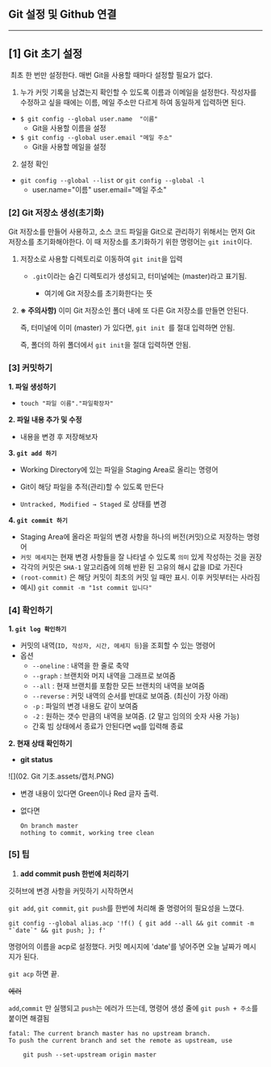 ## Git 설정 및 Github 연결
---



## [1] Git 초기 설정

​	최초 한 번만 설정한다. 매번 Git을 사용할 때마다 설정할 필요가 없다.

1. 누가 커밋 기록을 남겼는지 확인할 수 있도록 이름과 이메일을 설정한다.
   작성자를 수정하고 싶을 때에는 이름, 메일 주소만 다르게 하여 동일하게 입력하면 된다.

- ```$ git config --global user.name  "이름"```
  - Git을 사용할 이름을 설정
- ```$ git config --global user.email "메일 주소"```
  - Git을 사용할 메일을 설정


2. 설정 확인

- ```git config --global --list``` or ```git config --global -l```
  - user.name="이름"
    user.email="메일 주소"




### [2] Git 저장소 생성(초기화)

Git 저장소를 만들어 사용하고, 소스 코드 파일을 Git으로 관리하기 위해서는 먼저 Git 저장소를 초기화해야한다. 이 때 저장소를 초기화하기 위한 명령어는 `git init`이다.

1. 저장소로 사용할 디렉토리로 이동하여 ```git init```을 입력

   - ```.git```이라는 숨긴 디렉토리가 생성되고, 터미널에는 (master)라고 표기됨.

     - 여기에 Git 저장소를 초기화한다는 뜻

       

3. **※ 주의사항)** 이미 Git 저장소인 폴더 내에 또 다른 Git 저장소를 만들면 안된다.

   즉, 터미널에 이미 (master) 가 있다면, ```git init ```를 절대 입력하면 안됨.

   즉, 폴더의 하위 폴더에서 ```git init```을 절대 입력하면 안됨. 
   
   
### [3] 커밋하기

**1. 파일 생성하기**

- ```touch "파일 이름"."파일확장자"```

  

**2. 파일 내용 추가 및 수정**

- 내용을 변경 후 저장해보자

  

**3.  ```git add 하기```**

- Working Directory에 있는 파일을 Staging Area로 올리는 명령어

- Git이 해당 파일을 추적(관리)할 수 있도록 만든다

- `Untracked, Modified → Staged` 로 상태를 변경

  

**4. ```git commit 하기```**

- Staging Area에 올라온 파일의 변경 사항을 하나의 버전(커밋)으로 저장하는 명령어
- `커밋 메세지`는 현재 변경 사항들을 잘 나타낼 수 있도록 `의미` 있게 작성하는 것을 권장
- 각각의 커밋은 `SHA-1` 알고리즘에 의해 반환 된 고유의 해시 값을 ID로 가진다
- `(root-commit)` 은 해당 커밋이 최초의 커밋 일 때만 표시. 이후 커밋부터는 사라짐
- 예시) ```git commit -m "1st commit 입니다"```



### [4] 확인하기


**1. ```git log 확인하기```**

- 커밋의 내역(`ID, 작성자, 시간, 메세지 등`)을 조회할 수 있는 명령어
- 옵션
  - `--oneline` : 내역을 한 줄로 축약
  - `--graph` : 브랜치와 머지 내역을 그래프로 보여줌
  - `--all` : 현재 브랜치를 포함한 모든 브랜치의 내역을 보여줌
  - `--reverse` : 커밋 내역의 순서를 반대로 보여줌. (최신이 가장 아래)
  - `-p` : 파일의 변경 내용도 같이 보여줌
  - `-2` : 원하는 갯수 만큼의 내역을 보여줌. (2 말고 임의의 숫자 사용 가능)
  - 간혹 빔 상태에서 종료가 안된다면 ``wq``를 입력해 종료

**2. 현재 상태 확인하기**

- **git status**

![](02. Git 기초.assets/캡처.PNG)


- 변경 내용이 있다면 Green이나 Red 글자 출력.

- 없다면
  ```
  On branch master
  nothing to commit, working tree clean
  ```
  



### [5] 팁



1) **add commit push 한번에 처리하기**

깃허브에 변경 사항을 커밋하기 시작하면서

`git add`, `git commit`, `git push`를 한번에 처리해 줄 명령어의 필요성을 느꼈다.



```git config --global alias.acp '!f() { git add --all && git commit -m "`date`" && git push; }; f'```

명령어의 이름을 acp로 설정했다. 커밋 메시지에 'date'를 넣어주면 오늘 날짜가 메시지가 된다.

`git acp` 하면 끝.



~~에러~~

`add`,`commit` 만 실행되고 `push`는 에러가 뜨는데, 명령어 생성 줄에 `git push + 주소`를 붙이면 해결됨

```
fatal: The current branch master has no upstream branch.
To push the current branch and set the remote as upstream, use

    git push --set-upstream origin master
```